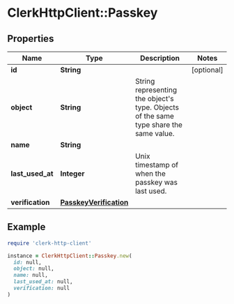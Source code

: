 # ClerkHttpClient::Passkey

## Properties

| Name | Type | Description | Notes |
| ---- | ---- | ----------- | ----- |
| **id** | **String** |  | [optional] |
| **object** | **String** | String representing the object&#39;s type. Objects of the same type share the same value.  |  |
| **name** | **String** |  |  |
| **last_used_at** | **Integer** | Unix timestamp of when the passkey was last used.  |  |
| **verification** | [**PasskeyVerification**](PasskeyVerification.md) |  |  |

## Example

```ruby
require 'clerk-http-client'

instance = ClerkHttpClient::Passkey.new(
  id: null,
  object: null,
  name: null,
  last_used_at: null,
  verification: null
)
```

